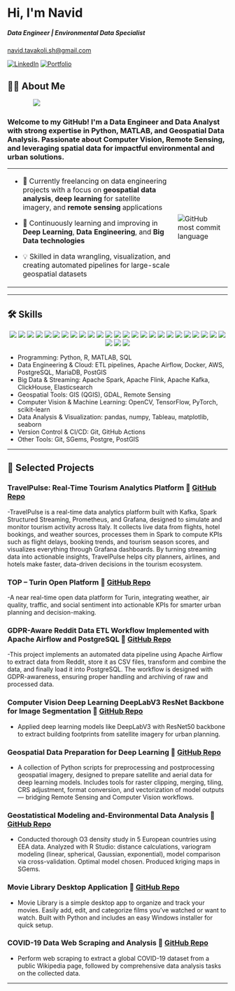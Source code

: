 # Hi, I'm Navid 
#####   Data Engineer | Environmental Data Specialist
navid.tavakoli.sh@gmail.com

[![LinkedIn](https://img.shields.io/badge/LinkedIn-0A66C2?style=for-the-badge&logo=linkedin&logoColor=white)](https://www.linkedin.com/in/navid-tavakoli-shalmani/)
[![Portfolio](https://img.shields.io/badge/Portfolio-000000?style=for-the-badge&logo=firefox&logoColor=white)](https://navidtavakolishalmani.com)  

## 👨‍💻 About Me  
&nbsp;&nbsp;&nbsp;&nbsp;&nbsp;&nbsp;&nbsp;&nbsp;&nbsp;&nbsp;&nbsp;&nbsp;&nbsp;&nbsp;&nbsp;<img src="https://github-profile-summary-cards.vercel.app/api/cards/profile-details?username=NavidTavakoli&theme=radical"> 

### Welcome to my GitHub! I'm a Data Engineer and Data Analyst with strong expertise in **Python**, **MATLAB**, and **Geospatial Data Analysis**. Passionate about **Computer Vision**, **Remote Sensing**, and leveraging spatial data for impactful environmental and urban solutions.


<table>
  <tr>
    <td>

- 🔭 Currently freelancing on data engineering projects with a focus on **geospatial data analysis**, **deep learning** for satellite imagery, and **remote sensing** applications  
- 🌱 Continuously learning and improving in **Deep Learning**, **Data Engineering**, and **Big Data technologies**  
- 💡 Skilled in data wrangling, visualization, and creating automated pipelines for large-scale geospatial datasets  

    </td>
    <td>
       <img src="https://github-profile-summary-cards.vercel.app/api/cards/most-commit-language?username=NavidTavakoli&theme=radical" alt="GitHub most commit language" style="max-width: 320px; height: auto;">
    </td>
  </tr>
</table>




---

## 🛠️ Skills

<p align="center">
  <!-- Programming -->
  <img src="https://img.shields.io/badge/Python-3776AB?style=for-the-badge&logo=python&logoColor=white"/>
  <img src="https://img.shields.io/badge/MATLAB-FF8C00?style=for-the-badge&logo=mathworks&logoColor=white"/>
  <img src="https://img.shields.io/badge/SQL-336791?style=for-the-badge&logo=postgresql&logoColor=white"/>

  <!-- Data Engineering -->
  <img src="https://img.shields.io/badge/PostgreSQL-4169E1?style=for-the-badge&logo=postgresql&logoColor=white"/>
  <img src="https://img.shields.io/badge/Apache%20Airflow-017CEE?style=for-the-badge&logo=apacheairflow&logoColor=white"/>
  <img src="https://img.shields.io/badge/Docker-2496ED?style=for-the-badge&logo=docker&logoColor=white"/>
  <img src="https://img.shields.io/badge/AWS-FF9900?style=for-the-badge&logo=amazonaws&logoColor=white"/>
  <img src="https://img.shields.io/badge/MariaDB-003545?style=for-the-badge&logo=mariadb&logoColor=white"/>
  <img src="https://img.shields.io/badge/Elasticsearch-005571?style=for-the-badge&logo=elasticsearch&logoColor=white"/>
  <img src="https://img.shields.io/badge/Apache%20Kafka-231F20?style=for-the-badge&logo=apachekafka&logoColor=white"/>
  <img src="https://img.shields.io/badge/Kubernetes-326CE5?style=for-the-badge&logo=kubernetes&logoColor=white"/>

  <!-- Big Data & Streaming -->
  <img src="https://img.shields.io/badge/Apache%20Spark-E25A1C?style=for-the-badge&logo=apachespark&logoColor=white"/>
  <img src="https://img.shields.io/badge/Apache%20Flink-E6526F?style=for-the-badge&logo=apacheflink&logoColor=white"/>
  <img src="https://img.shields.io/badge/ClickHouse-FFCC01?style=for-the-badge&logo=clickhouse&logoColor=black"/>


  <!-- Geospatial Tools -->
  <img src="https://img.shields.io/badge/QGIS-589632?style=for-the-badge&logo=qgis&logoColor=white"/>
  <img src="https://img.shields.io/badge/GDAL-4B8BBE?style=for-the-badge&logo=python&logoColor=white"/> <!-- GDAL icon not available -->

  <!-- Computer Vision & ML -->
  <img src="https://img.shields.io/badge/OpenCV-5C3EE8?style=for-the-badge&logo=opencv&logoColor=white"/>
  <img src="https://img.shields.io/badge/TensorFlow-FF6F00?style=for-the-badge&logo=tensorflow&logoColor=white"/>
  <img src="https://img.shields.io/badge/PyTorch-EE4C2C?style=for-the-badge&logo=pytorch&logoColor=white"/>
  <img src="https://img.shields.io/badge/scikit--learn-F7931E?style=for-the-badge&logo=scikitlearn&logoColor=white"/>

  <!-- Data Analysis & Visualization -->
  <img src="https://img.shields.io/badge/pandas-150458?style=for-the-badge&logo=pandas&logoColor=white"/>
  <img src="https://img.shields.io/badge/numpy-013243?style=for-the-badge&logo=numpy&logoColor=white"/>
  <img src="https://img.shields.io/badge/Tableau-E97627?style=for-the-badge&logo=tableau&logoColor=white"/>
  <img src="https://img.shields.io/badge/matplotlib-11557c?style=for-the-badge"/>
  <img src="https://img.shields.io/badge/seaborn-4C72B0?style=for-the-badge"/>

  <!-- Other Tools -->
  <img src="https://img.shields.io/badge/Git-F05032?style=for-the-badge&logo=git&logoColor=white"/>
  <img src="https://img.shields.io/badge/SGems-FFD700?style=for-the-badge"/> <!-- No official logo -->
  <img src="https://img.shields.io/badge/PostGIS-4169E1?style=for-the-badge&logo=postgresql&logoColor=white"/>
</p>

- Programming: Python, R, MATLAB, SQL  
- Data Engineering & Cloud: ETL pipelines, Apache Airflow, Docker, AWS, PostgreSQL, MariaDB, PostGIS
- Big Data & Streaming: Apache Spark, Apache Flink, Apache Kafka, ClickHouse, Elasticsearch
- Geospatial Tools: GIS (QGIS), GDAL, Remote Sensing  
- Computer Vision & Machine Learning: OpenCV, TensorFlow, PyTorch, scikit-learn  
- Data Analysis & Visualization: pandas, numpy, Tableau, matplotlib, seaborn
- Version Control & CI/CD: Git, GitHub Actions
- Other Tools: Git, SGems, Postgre, PostGIS

---

## 🔭 Selected Projects

### TravelPulse: Real-Time Tourism Analytics Platform 🔗 [GitHub Repo](https://github.com/NavidTavakoli/TravelPulse-spark-stream-tourism-analytics)
-TravelPulse is a real-time data analytics platform built with Kafka, Spark Structured Streaming, Prometheus, and Grafana, designed to simulate and monitor tourism activity across Italy. It collects live data from flights, hotel bookings, and weather sources, processes them in Spark to compute KPIs such as flight delays, booking trends, and tourism season scores, and visualizes everything through Grafana dashboards. By turning streaming data into actionable insights, TravelPulse helps city planners, airlines, and hotels make faster, data-driven decisions in the tourism ecosystem.

### TOP – Turin Open Platform 🔗 [GitHub Repo](https://github.com/NavidTavakoli/TOP-turin-open-data-platform)
-A near real-time open data platform for Turin, integrating weather, air quality, traffic, and social sentiment into actionable KPIs for smarter urban planning and decision-making.

### GDPR-Aware Reddit Data ETL Workflow Implemented with Apache Airflow and PostgreSQL 🔗 [GitHub Repo](https://github.com/NavidTavakoli/reddit-apache-airflow-postgres-pipeline)
-This project implements an automated data pipeline using Apache Airflow to extract data from Reddit, store it as CSV files, transform and combine the data, and finally load it into PostgreSQL. The workflow is designed with GDPR-awareness, ensuring proper handling and archiving of raw and processed data.

### Computer Vision Deep Learning DeepLabV3 ResNet Backbone for Image Segmentation 🔗 [GitHub Repo](https://github.com/NavidTavakoli/Computer-Vision-Deep-Learning-DeepLabV3-ResNet-Backbone-for-Image-Segmentation)
- Applied deep learning models like DeepLabV3 with ResNet50 backbone to extract building footprints from satellite imagery for urban planning.  

### Geospatial Data Preparation for Deep Learning 🔗 [GitHub Repo](https://github.com/NavidTavakoli/Geospatial-Data-Preparation-for-Deep-Learning)
- A collection of Python scripts for preprocessing and postprocessing geospatial imagery, designed to prepare satellite and aerial data for deep learning models. Includes tools for raster clipping, merging, tiling, CRS adjustment, format conversion, and vectorization of model outputs — bridging Remote Sensing and Computer Vision workflows.


### Geostatistical Modeling and-Environmental Data Analysis  🔗 [GitHub Repo](https://github.com/NavidTavakoli/Geostatistical-Modeling-and-Environmental-Data-Analysis)
- Conducted thorough O3 density study in 5 European countries using EEA data. Analyzed with R Studio: distance calculations, variogram modeling (linear, spherical, Gaussian, exponential), model comparison via cross-validation. Optimal model chosen. Produced kriging maps in SGems. 


### Movie Library Desktop Application  🔗 [GitHub Repo](https://github.com/NavidTavakoli/Movie-Library-Desktop-Application)
- Movie Library is a simple desktop app to organize and track your movies. Easily add, edit, and categorize films you’ve watched or want to watch. Built with Python and includes an easy Windows installer for quick setup.


### COVID-19 Data Web Scraping and Analysis  🔗 [GitHub Repo](https://github.com/NavidTavakoli/COVID19-WebScraper-in-R)
- Perform web scraping to extract a global COVID-19 dataset from a public Wikipedia page, followed by comprehensive data analysis tasks on the collected data.


---

